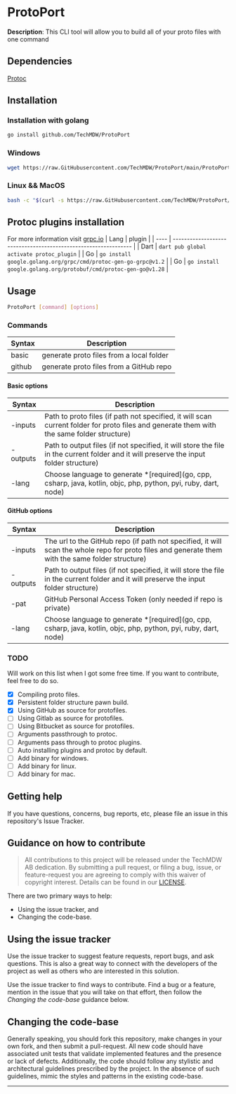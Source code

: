 # ProtoPort

**Description**: This CLI tool will allow you to build all of your proto files with one command

## Dependencies

[Protoc](https://developers.google.com/protocol-buffers/docs/downloads)

## Installation

### Installation with golang

```bash
go install github.com/TechMDW/ProtoPort
```

### Windows

```bash
wget https://raw.GitHubusercontent.com/TechMDW/ProtoPort/main/ProtoPort.exe
```

### Linux && MacOS

```bash
bash -c "$(curl -s https://raw.GitHubusercontent.com/TechMDW/ProtoPort/main/ProtoPort.sh)"
```

## Protoc plugins installation

For more information visit [grpc.io](https://grpc.io/)
| Lang | plugin |
| ---- | --------------------------------------------------------------- |
| Dart | `dart pub global activate protoc_plugin` |
| Go | `go install google.golang.org/grpc/cmd/protoc-gen-go-grpc@v1.2` |
| Go | `go install google.golang.org/protobuf/cmd/protoc-gen-go@v1.28` |

## Usage

```bash
ProtoPort [command] [options]
```

### Commands

| Syntax | Description                              |
| ------ | ---------------------------------------- |
| basic  | generate proto files from a local folder |
| github | generate proto files from a GitHub repo  |

#### Basic options

| Syntax   | Description                                                                                                                               |
| -------- | ----------------------------------------------------------------------------------------------------------------------------------------- |
| -inputs  | Path to proto files (if path not specified, it will scan current folder for proto files and generate them with the same folder structure) |
| -outputs | Path to output files (if not specified, it will store the file in the current folder and it will preserve the input folder structure)     |
| -lang    | Choose language to generate \*[required](go, cpp, csharp, java, kotlin, objc, php, python, pyi, ruby, dart, node)                         |

#### GitHub options

| Syntax   | Description                                                                                                                                      |
| -------- | ------------------------------------------------------------------------------------------------------------------------------------------------ |
| -inputs  | The url to the GitHub repo (if path not specified, it will scan the whole repo for proto files and generate them with the same folder structure) |
| -outputs | Path to output files (if not specified, it will store the file in the current folder and it will preserve the input folder structure)            |
| -pat     | GitHub Personal Access Token (only needed if repo is private)                                                                                    |
| -lang    | Choose language to generate \*[required](go, cpp, csharp, java, kotlin, objc, php, python, pyi, ruby, dart, node)                                |

### TODO

Will work on this list when I got some free time. If you want to contribute, feel free to do so.

- [x] Compiling proto files.
- [x] Persistent folder structure pawn build.
- [x] Using GitHub as source for protofiles.
- [ ] Using Gitlab as source for protofiles.
- [ ] Using Bitbucket as source for protofiles.
- [ ] Arguments passthrough to protoc.
- [ ] Arguments pass through to protoc plugins.
- [ ] Auto installing plugins and protoc by default.
- [ ] Add binary for windows.
- [ ] Add binary for linux.
- [ ] Add binary for mac.

## Getting help

If you have questions, concerns, bug reports, etc, please file an issue in this repository's Issue Tracker.

## Guidance on how to contribute

> All contributions to this project will be released under the TechMDW AB
> dedication. By submitting a pull request, or filing a bug, issue, or
> feature-request you are agreeing to comply with this waiver of copyright interest.
> Details can be found in our [LICENSE](LICENSE).

There are two primary ways to help:

- Using the issue tracker, and
- Changing the code-base.

## Using the issue tracker

Use the issue tracker to suggest feature requests, report bugs, and ask questions.
This is also a great way to connect with the developers of the project as well
as others who are interested in this solution.

Use the issue tracker to find ways to contribute. Find a bug or a feature, mention in
the issue that you will take on that effort, then follow the _Changing the code-base_
guidance below.

## Changing the code-base

Generally speaking, you should fork this repository, make changes in your
own fork, and then submit a pull-request. All new code should have associated unit
tests that validate implemented features and the presence or lack of defects.
Additionally, the code should follow any stylistic and architectural guidelines
prescribed by the project. In the absence of such guidelines, mimic the styles
and patterns in the existing code-base.

---
